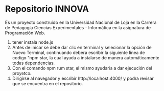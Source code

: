 # Repositorio INNOVA
Es un proyecto construido en la Universidad Nacional de Loja en la Carrera de Pedagogía Ciencias Experimentales - Informática en la asignatura de Programación Web. 
1. tener instala node.js 
2. Antes de inicar se debe dar clic en terminal y selecionar la opción de Nuevo Terminal, continuando debera escribir la siguiente linea de codigo "npm star, la cual ayuda a instalarse de manera automáticamente todas dependencias. 
3. Con el comando npm rum star, el mismo ayudaria a dar ejecución del proyetco. 
4. Dirigirse al navegador y escribir http://localhost:4000/ y podra revisar que se encuentra en el repositorio. 